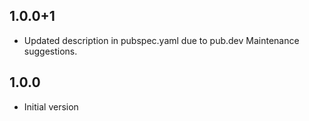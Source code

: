 ## 1.0.0+1

- Updated description in pubspec.yaml due to pub.dev Maintenance suggestions.

## 1.0.0

- Initial version
